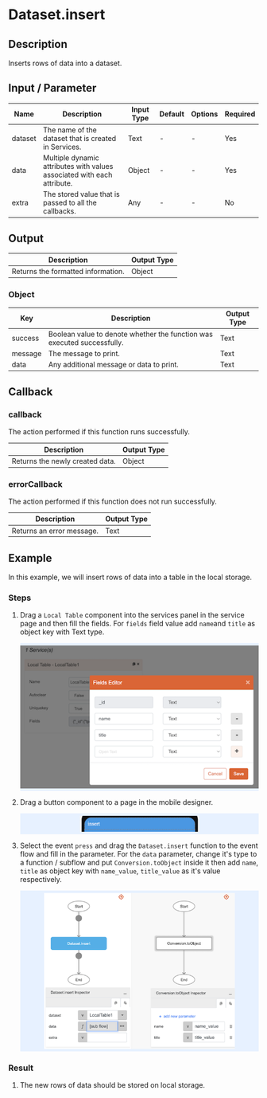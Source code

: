 # Dataset.insert

## Description

Inserts rows of data into a dataset.

## Input / Parameter

| Name | Description | Input Type | Default | Options | Required |
| ------ | ------ | ------ | ------ | ------ | ------ |
| dataset | The name of the dataset that is created in Services. | Text | - | - | Yes |
| data | Multiple dynamic attributes with values associated with each attribute. | Object | - | - | Yes |
| extra | The stored value that is passed to all the callbacks. | Any | - | - | No |

## Output

| Description | Output Type |
| ------ | ------ |
| Returns the formatted information. | Object |

### Object

| Key | Description | Output Type |
| ------ | ------ | ------ |
| success | Boolean value to denote whether the function was executed successfully. | Text |
| message | The message to print. | Text |
| data | Any additional message or data to print. | Text |

## Callback

### callback

The action performed if this function runs successfully.

| Description | Output Type |
| ------ | ------ |
| Returns the newly created data. | Object |

### errorCallback

The action performed if this function does not run successfully.

| Description | Output Type |
| ------ | ------ |
| Returns an error message. | Text |

## Example

In this example, we will insert rows of data into a table in the local storage.

### Steps

1. Drag a `Local Table` component into the services panel in the service page and then fill the fields. For `fields` field value add `name`and `title` as object key with Text type.

    <div style="display:flex; align-items:center; justify-content:center; background-color: #E7F1FF;">
        <img src="./insert-step-1.png"
        style="width: 100%; padding: 5px;"/>
    </div>

2. Drag a button component to a page in the mobile designer.

    <div style="display:flex; align-items:center; justify-content:center; background-color: #E7F1FF;">
        <img src="./insert-step-2.png"
        style="width: 50%; padding: 5px;"/>
    </div>

3. Select the event `press` and drag the `Dataset.insert` function to the event flow and fill in the parameter. For the `data` parameter, change it's type to a function / subflow and put `Conversion.toObject` inside it then add `name`, `title` as object key with `name_value`, `title_value` as it's value respectively.

    <div style="display:flex; align-items:center; justify-content:center; background-color: #E7F1FF;">
        <img src="./insert-step-3.png"
        style="width: 80%; padding: 5px;"/>
    </div>

### Result

1. The new rows of data should be stored on local storage.
